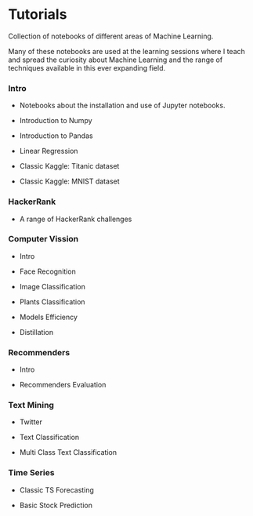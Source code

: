 # Tutorials

Collection of notebooks of different areas of Machine Learning.

Many of these notebooks are used at the learning sessions where I teach and spread the curiosity about Machine Learning and the range of techniques available in this ever expanding field.


### Intro

- Notebooks about the installation and use of Jupyter notebooks. 

- Introduction to Numpy

- Introduction to Pandas

- Linear Regression

- Classic Kaggle: Titanic dataset

- Classic Kaggle: MNIST dataset


### HackerRank

- A range of HackerRank challenges


### Computer Vission

- Intro

- Face Recognition

- Image Classification

- Plants Classification

- Models Efficiency

- Distillation


### Recommenders

- Intro

- Recommenders Evaluation


### Text Mining

- Twitter

- Text Classification

- Multi Class Text Classification


### Time Series

- Classic TS Forecasting

- Basic Stock Prediction





